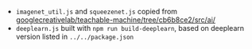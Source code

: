 - `imagenet_util.js` and `squeezenet.js` copied from [googlecreativelab/teachable-machine/tree/cb6b8ce2/src/ai/](https://github.com/googlecreativelab/teachable-machine/tree/cb6b8ce2/src/ai/)
- `deeplearn.js` built with `npm run build-deeplearn`, based on deeplearn version listed in `../../package.json`

